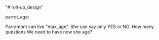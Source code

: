 "# roll-up_design" 

parrot_age:

Parramont can live "max_age".
She can say only YES or NO.
How many questions We need to have now she age?

